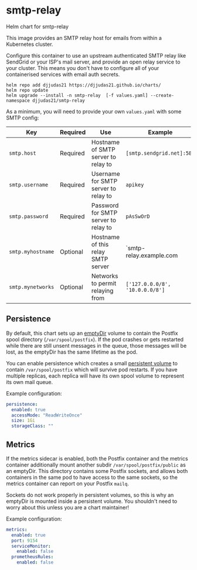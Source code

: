 # smtp-relay
Helm chart for smtp-relay

This image provides an SMTP relay host for emails from within a Kubernetes cluster.

Configure this container to use an upstream authenticated SMTP relay like SendGrid or your ISP's mail server, and provide an
open relay service to your cluster. This means you don't have to configure all of your containerised services with email auth secrets.

```
helm repo add djjudas21 https://djjudas21.github.io/charts/
helm repo update
helm upgrade --install -n smtp-relay  [-f values.yaml] --create-namespace djjudas21/smtp-relay
```

As a minimum, you will need to provide your own `values.yaml` with some SMTP config:

| Key               | Required | Use                                  | Example                         |
|-------------------|----------|--------------------------------------|---------------------------------|
| `smtp.host`       | Required | Hostname of SMTP server to relay to  | `[smtp.sendgrid.net]:587`       |
| `smtp.username`   | Required | Username for SMTP server to relay to | `apikey`                        |
| `smtp.password`   | Required | Password for SMTP server to relay to | `pAsSwOrD`                      |
| `smtp.myhostname` | Optional | Hostname of this relay SMTP server   | `smtp-relay.example.com         |
| `smtp.mynetworks` | Optional | Networks to permit relaying from     | `['127.0.0.0/8', '10.0.0.0/8']` |

## Persistence

By default, this chart sets up an [emptyDir](https://kubernetes.io/docs/concepts/storage/volumes/#emptydir) volume to contain the
Postfix spool directory (`/var/spool/postfix`). If the pod crashes or gets restarted while there are still unsent messages in the
queue, those messages will be lost, as the emptyDir has the same lifetime as the pod.

You can enable persistence which creates a small [persistent volume](https://kubernetes.io/docs/concepts/storage/persistent-volumes/)
to contain `/var/spool/postfix` which will survive pod restarts. If you have multiple replicas, each replica will have its own
spool volume to represent its own mail queue.

Example configuration:

```yaml
persistence:
  enabled: true
  accessMode: "ReadWriteOnce"
  size: 1Gi
  storageClass: ""
```

## Metrics

If the metrics sidecar is enabled, both the Postfix container and the metrics container additionally mount another subdir
`/var/spool/postfix/public` as an emptyDir. This directory contains some Postfix sockets, and allows both containers in
the same pod to have access to the same sockets, so the metrics container can report on your Postfix `mailq`.

Sockets do not work properly in persistent volumes, so this is why an emptyDir is mounted inside a persistent volume.
You shouldn't need to worry about this unless you are a chart maintainer!

Example configuration:

```yaml
metrics:
  enabled: true
  port: 9154
  serviceMonitor:
    enabled: false
  prometheusRules:
    enabled: false
```
